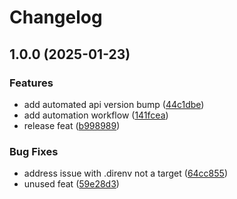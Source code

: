 # Changelog

## 1.0.0 (2025-01-23)


### Features

* add automated api version bump ([44c1dbe](https://github.com/devphaseX/mingle/commit/44c1dbe616960b9157afee041a02aff796d5ac40))
* add automation workflow ([141fcea](https://github.com/devphaseX/mingle/commit/141fcea9ba136bd966d19d6af560622bb87726b6))
* release feat ([b998989](https://github.com/devphaseX/mingle/commit/b9989893a4095dfd0b7df211f0444e1c20614bde))


### Bug Fixes

* address issue with .direnv not a target ([64cc855](https://github.com/devphaseX/mingle/commit/64cc85506c89dfd65dae0df53ff82ac3068494fc))
* unused feat ([59e28d3](https://github.com/devphaseX/mingle/commit/59e28d3a5272baa6341ba2ced7d1bd99b308d19d))
